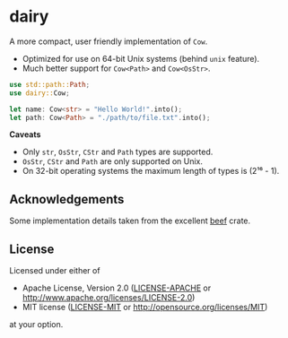 # dairy

A more compact, user friendly implementation of `Cow`.

- Optimized for use on 64-bit Unix systems (behind `unix` feature).
- Much better support for `Cow<Path>` and `Cow<OsStr>`.

```rust
use std::path::Path;
use dairy::Cow;

let name: Cow<str> = "Hello World!".into();
let path: Cow<Path> = "./path/to/file.txt".into();
```

**Caveats**

- Only `str`, `OsStr`, `CStr` and `Path` types are supported.
- `OsStr`, `CStr` and `Path` are only supported on Unix.
- On 32-bit operating systems the maximum length of types is (2¹⁶ - 1).

## Acknowledgements

Some implementation details taken from the excellent
[beef](https://github.com/maciejhirsz/beef) crate.

## License

Licensed under either of

- Apache License, Version 2.0 ([LICENSE-APACHE](LICENSE-APACHE) or
  http://www.apache.org/licenses/LICENSE-2.0)
- MIT license ([LICENSE-MIT](LICENSE-MIT) or http://opensource.org/licenses/MIT)

at your option.

